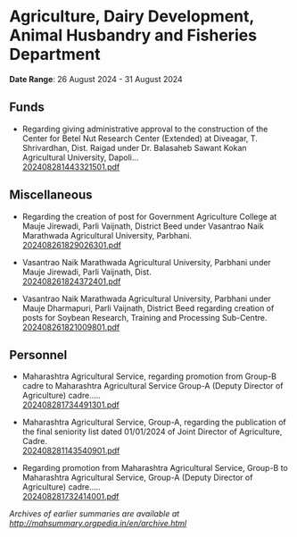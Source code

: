 # Agriculture, Dairy Development, Animal Husbandry and Fisheries Department

**Date Range**: 26 August 2024 - 31 August 2024


## Funds
- Regarding giving administrative approval to the construction of the Center for Betel Nut Research Center (Extended) at Diveagar, T. Shrivardhan, Dist. Raigad under Dr. Balasaheb Sawant Kokan Agricultural University, Dapoli...\
  [202408281443321501.pdf](https://gr.maharashtra.gov.in/Site/Upload/Government%20Resolutions/English/202408281443321501.pdf)

## Miscellaneous
- Regarding the creation of post for Government Agriculture College at Mauje Jirewadi, Parli Vaijnath, District Beed under Vasantrao Naik Marathwada Agricultural University, Parbhani.\
  [202408261829026301.pdf](https://gr.maharashtra.gov.in/Site/Upload/Government%20Resolutions/English/202408261829026301.pdf)

- Vasantrao Naik Marathwada Agricultural University, Parbhani under Mauje Jirewadi, Parli Vaijnath, Dist.\
  [202408261824372401.pdf](https://gr.maharashtra.gov.in/Site/Upload/Government%20Resolutions/English/202408261824372401.pdf)

- Vasantrao Naik Marathwada Agricultural University, Parbhani under Mauje Dharmapuri, Parli Vaijnath, District Beed regarding creation of posts for Soybean Research, Training and Processing Sub-Centre.\
  [202408261821009801.pdf](https://gr.maharashtra.gov.in/Site/Upload/Government%20Resolutions/English/202408261821009801.pdf)

## Personnel
- Maharashtra Agricultural Service, regarding promotion from Group-B cadre to Maharashtra Agricultural Service Group-A (Deputy Director of Agriculture) cadre.....\
  [202408281734491301.pdf](https://gr.maharashtra.gov.in/Site/Upload/Government%20Resolutions/English/202408281734491301.pdf)

- Maharashtra Agricultural Service, Group-A, regarding the publication of the final seniority list dated 01/01/2024 of Joint Director of Agriculture, Cadre.\
  [202408281143540901.pdf](https://gr.maharashtra.gov.in/Site/Upload/Government%20Resolutions/English/202408281143540901.pdf)

- Regarding promotion from Maharashtra Agricultural Service, Group-B to Maharashtra Agricultural Service, Group-A (Deputy Director of Agriculture) cadre.....\
  [202408281732414001.pdf](https://gr.maharashtra.gov.in/Site/Upload/Government%20Resolutions/English/202408281732414001.pdf)


*Archives of earlier summaries are available at http://mahsummary.orgpedia.in/en/archive.html*